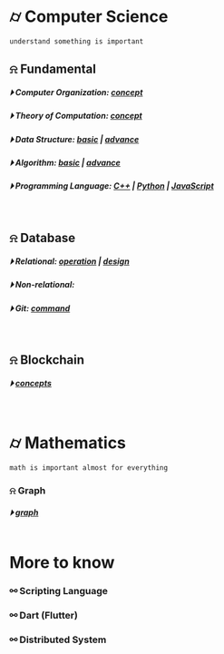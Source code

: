 

# &#x232d; Computer Science
```
understand something is important
```

## &#x237e; Fundamental
##### &#x23f5; Computer Organization: [concept](./fundamental/Computer_Organization.md)
##### &#x23f5; Theory of Computation: [concept](./fundamental/TOC.md)
##### &#x23f5; Data Structure: [basic](./fundamental/data_structure/dataStructureBasic.md) | [advance](./fundamental/data_structure/dataStructureAdvanced.md)
##### &#x23f5; Algorithm: [basic](./fundamental/algorithm/basicAlgorithm.md) | [advance]()
##### &#x23f5; Programming Language: [C++](./fundamental/programming_language/conceptC++.md) | [Python]() | [JavaScript](./fundamental/programming_language/JS/)
<br />

## &#x237e; Database 
##### &#x23f5; Relational: [operation](./database/relationalDatabase_1.md) | [design](./database/relationalDatabase_2.md)
##### &#x23f5; Non-relational: 
##### &#x23f5; Git: [command](./database/Git.md)
<br />

## &#x237e; Blockchain 
##### &#x23f5; [concepts](./blockchain/blockchain-concept.md)
<br />

# &#x232d; Mathematics
```
math is important almost for everything
```

### &#x237e; Graph
##### &#x23f5; [graph]()
```
```

# More to know

### &#x26af; Scripting Language
### &#x26af; Dart (Flutter)
### &#x26af; Distributed System
